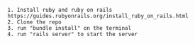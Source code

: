 	1. Install ruby and ruby on rails https://guides.rubyonrails.org/install_ruby_on_rails.html
	2. Clone the repo
	3. run "bundle install" on the terminal
    4. run "rails server" to start the server

